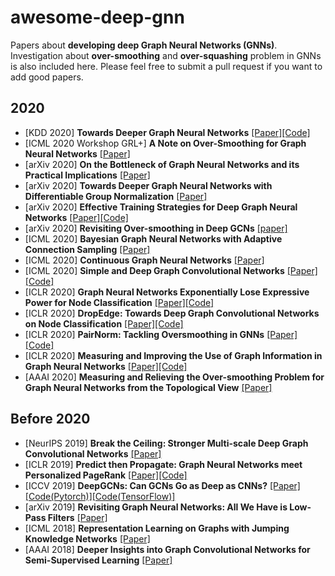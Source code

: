 # awesome-deep-gnn
Papers about **developing deep Graph Neural Networks (GNNs)**. Investigation about **over-smoothing** and **over-squashing** problem in GNNs is also included here. Please feel free to submit a pull request if you want to add good papers.


<!-- ## Literature [sorted in reverse chronological order]-->
2020
----
* [KDD 2020] **Towards Deeper Graph Neural Networks** [[Paper]](https://arxiv.org/abs/2007.09296)[[Code]](https://github.com/mengliu1998/DeeperGNN)
* [ICML 2020 Workshop GRL+] **A Note on Over-Smoothing for Graph Neural Networks** [[Paper]](https://arxiv.org/abs/2006.13318)
* [arXiv 2020] **On the Bottleneck of Graph Neural Networks and its Practical Implications** [[Paper]](https://arxiv.org/abs/2006.05205)
* [arXiv 2020] **Towards Deeper Graph Neural Networks with Differentiable Group Normalization** [[Paper]](https://arxiv.org/abs/2006.06972)
* [arXiv 2020] **Effective Training Strategies for Deep Graph Neural Networks** [[Paper]](https://arxiv.org/abs/2006.07107)[[Code]](https://github.com/miafei/NodeNorm)
* [arXiv 2020] **Revisiting Over-smoothing in Deep GCNs** [[paper]](https://arxiv.org/abs/2003.13663)
* [ICML 2020] **Bayesian Graph Neural Networks with Adaptive Connection Sampling** [[Paper]](https://arxiv.org/abs/2006.04064)
* [ICML 2020] **Continuous Graph Neural Networks** [[Paper]](https://arxiv.org/abs/1912.00967)
* [ICML 2020] **Simple and Deep Graph Convolutional Networks** [[Paper]](https://arxiv.org/abs/2007.02133)[[Code]](https://github.com/chennnM/GCNII)
* [ICLR 2020] **Graph Neural Networks Exponentially Lose Expressive Power for Node Classification** [[Paper]](https://arxiv.org/abs/1905.10947)[[Code]](https://github.com/delta2323/gnn-asymptotics)
* [ICLR 2020] **DropEdge: Towards Deep Graph Convolutional Networks on Node Classification** [[Paper]](https://openreview.net/forum?id=Hkx1qkrKPr)[[Code]](https://github.com/DropEdge/DropEdge)
* [ICLR 2020] **PairNorm: Tackling Oversmoothing in GNNs** [[Paper]](https://openreview.net/forum?id=rkecl1rtwB)[[Code]](https://github.com/LingxiaoShawn/PairNorm)
* [ICLR 2020] **Measuring and Improving the Use of Graph Information in Graph Neural Networks** [[Paper]](https://openreview.net/forum?id=rkeIIkHKvS)[[Code]](https://github.com/yifan-h/CS-GNN)
* [AAAI 2020] **Measuring and Relieving the Over-smoothing Problem for Graph Neural Networks from the Topological View** [[Paper]](https://arxiv.org/abs/1909.03211)

Before 2020
----
* [NeurIPS 2019] **Break the Ceiling: Stronger Multi-scale Deep Graph Convolutional Networks** [[Paper]](https://arxiv.org/abs/1906.02174)
* [ICLR 2019] **Predict then Propagate: Graph Neural Networks meet Personalized PageRank** [[Paper]](https://arxiv.org/abs/1810.05997)[[Code]](https://github.com/klicperajo/ppnp)
* [ICCV 2019] **DeepGCNs: Can GCNs Go as Deep as CNNs?** [[Paper]](https://arxiv.org/abs/1904.03751)[[Code(Pytorch)]](https://github.com/lightaime/deep_gcns_torch)[[Code(TensorFlow)]](https://github.com/lightaime/deep_gcns)
* [arXiv 2019] **Revisiting Graph Neural Networks: All We Have is Low-Pass Filters** [[Paper]](https://arxiv.org/abs/1905.09550)
* [ICML 2018] **Representation Learning on Graphs with Jumping Knowledge Networks** [[Paper]](https://arxiv.org/abs/1806.03536)
* [AAAI 2018] **Deeper Insights into Graph Convolutional Networks for Semi-Supervised Learning** [[Paper]](https://arxiv.org/abs/1801.07606)








